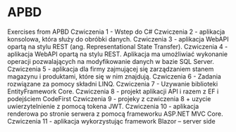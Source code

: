 # APBD
Exercises from APBD
Czwiczenia 1 - Wstep do C#
Czwiczenia 2 - aplikacja konsolowa, która służy do obróbki danych.
Czwiczenia 3 - aplikacja WebAPI opartą na stylu REST (ang. Representational State Transfer).
Czwiczenia 4 - aplikacja WebAPI opartą na stylu REST. Aplikacja ma umożliwiać wykonanie operacji pozwalających na modyfikowanie danych w bazie SQL Server.
Czwiczenia 5 - aplikacja dla firmy zajmującej się zarządzaniem stanem magazynu i produktami, które się w nim znajdują.
Czwiczenia 6 - Zadania rozwiązane za pomocy składni LINQ.
Czwiczenia 7 - Uzywanie biblioteki EntityFramework Core.
Czwiczenia 8 - projekt aplikacji API i razem z EF i podejściem CodeFirst
Czwiczenia 9 - projeky z czwiczenia 8 + uzycie uwierzytelnienie z pomocą tokena JWT.
Czwiczenia 10 - aplikacja renderowa po stronie serwera z pomocą frameworku ASP.NET MVC Core.
Czwiczenia 11 - aplikacja wykorzystując framework Blazor – server side
